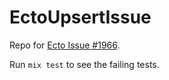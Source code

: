 # EctoUpsertIssue

Repo for [Ecto Issue #1966](https://github.com/elixir-ecto/ecto/issues/1966).

Run `mix test` to see the failing tests.
